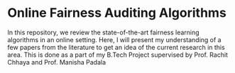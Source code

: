 # Online Fairness Auditing Algorithms

In this repository, we review the state-of-the-art fairness learning algorithms in an online setting. Here, I will present my understanding of a few papers from the literature to get an idea of the current research in this area. 
This is done as a part of my B.Tech Project supervised by Prof. Rachit Chhaya and Prof. Manisha Padala
